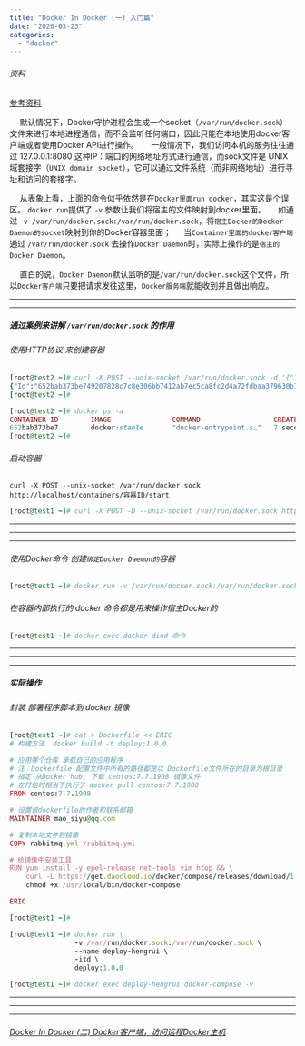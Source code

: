 ```yaml
---
title: "Docker In Docker (一) 入门篇"
date: "2020-03-23"
categories: 
  - "docker"
---
```


###### 资料

[参考资料](https://www.jianshu.com/p/43ffba076bc9 "参考资料")

  默认情况下，Docker守护进程会生成一个socket（`/var/run/docker.sock`）文件来进行本地进程通信，而不会监听任何端口，因此只能在本地使用docker客户端或者使用Docker API进行操作。   一般情况下，我们访问本机的服务往往通过 127.0.0.1:8080 这种IP：端口的网络地址方式进行通信，而sock文件是 UNIX 域套接字（`UNIX domain socket`），它可以通过文件系统（而非网络地址）进行寻址和访问的套接字。

  从表象上看，上面的命令似乎依然是在`Docker里面run docker`，其实这是个误区。 `docker run`提供了 `-v` 参数让我们将宿主的文件映射到docker里面。   如通过 `-v /var/run/docker.sock:/var/run/docker.sock`，将`宿主Docker的Docker Daemon的socket`映射到你的Docker容器里面；   当`Container里面的docker客户端`通过 `/var/run/docker.sock` 去操作`Docker Daemon`时，实际上操作的是`宿主的Docker Daemon`。

  直白的说，`Docker Daemon`默认监听的是`/var/run/docker.sock`这个文件，所以`Docker客户端`只要把请求发往这里，`Docker服务端`就能收到并且做出响应。

* * *

* * *

##### 通过案例来讲解 `/var/run/docker.sock` 的作用

###### 使用HTTP协议 来创建容器

```ruby
[root@test2 ~]# curl -X POST --unix-socket /var/run/docker.sock -d '{"Image":"docker:stable"}' -H 'Content-Type: application/json' http://localhost/containers/create
{"Id":"652bab373be749207828c7c8e306bb7412ab7ec5ca8fc2d4a72fdbaa379630b7","Warnings":null}
[root@test2 ~]#

[root@test2 ~]# docker ps -a
CONTAINER ID        IMAGE               COMMAND                  CREATED             STATUS              PORTS               NAMES
652bab373be7        docker:stable       "docker-entrypoint.s…"   7 seconds ago       Created                                 confident_brahmagupta
[root@test2 ~]#
```

###### 启动容器

`curl -X POST --unix-socket /var/run/docker.sock http://localhost/containers/容器ID/start`

```ruby
[root@test1 ~]# curl -X POST -D --unix-socket /var/run/docker.sock http://localhost/containers/652bab373be7/start
```

* * *

* * *

* * *

###### 使用Docker命令 创建`绑定Docker Daemon的`容器

```ruby
[root@test1 ~]# docker run -v /var/run/docker.sock:/var/run/docker.sock --name docker-dind -itd docker:stable
```

###### 在容器内部执行的 docker 命令都是用来操作宿主Docker的

```ruby
[root@test1 ~]# docker exec docker-dind 命令
```

* * *

* * *

* * *

##### 实际操作

###### 封装 部署程序脚本到 docker 镜像

```ruby
[root@test1 ~]# cat > Dockerfile << ERIC
# 构建方法  docker build -t deploy:1.0.0 .

# 应用哪个仓库 承载自己的应用程序
# 注：Dockerfile 配置文件中所有的路径都是以 Dockerfile文件所在的目录为根目录
# 指定 从Docker hub, 下载 centos:7.7.1908 镜像文件
# 在打包时相当于执行了 docker pull centos:7.7.1908
FROM centos:7.7.1908

# 设置该dockerfile的作者和联系邮箱
MAINTAINER mao_siyu@qq.com

# 复制本地文件到镜像
COPY rabbitmq.yml /rabbitmq.yml

# 给镜像中安装工具
RUN yum install -y epel-release net-tools vim htop && \
    curl -L https://get.daocloud.io/docker/compose/releases/download/1.24.1/docker-compose-`uname -s`-`uname -m` > /usr/local/bin/docker-compose && \
    chmod +x /usr/local/bin/docker-compose

ERIC

[root@test1 ~]#
```

```ruby
[root@test1 ~]# docker run \
                -v /var/run/docker.sock:/var/run/docker.sock \
                --name deploy-hengrui \
                -itd \
                deploy:1.0.0
```

```ruby
[root@test1 ~]# docker exec deploy-hengrui docker-compose -v
```

* * *

* * *

* * *

###### [Docker In Docker (二) Docker客户端，访问远程Docker主机](http://www.dev-share.top/2020/03/24/docker-in-docker-%E4%BA%8C-docker%E5%AE%A2%E6%88%B7%E7%AB%AF%EF%BC%8C%E8%AE%BF%E9%97%AE%E8%BF%9C%E7%A8%8Bdocker%E4%B8%BB%E6%9C%BA/ "Docker In Docker (二) Docker客户端，访问远程Docker主机")
